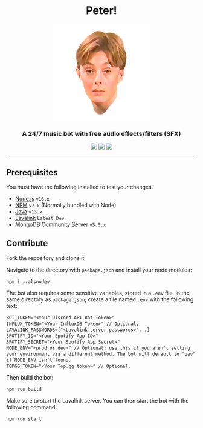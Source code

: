 <h1 align="center">Peter!</h1>

<div align="center">
    <img src="https://raw.githubusercontent.com/BR88C/peter/master/assets/avatar/peter_transparent.png" align="center" width="256" height="256">
</div>

<h3 align="center">A 24/7 music bot with free audio effects/filters (SFX)</h3>

<p align="center">
    <a href="https://github.com/BR88C/peter/releases"><img src="https://img.shields.io/github/v/release/BR88C/peter?include_prereleases&style=for-the-badge&color=d65cff"></a>
    <a href="https://github.com/BR88C/peter/blob/master/LICENSE"><img src="https://img.shields.io/github/license/BR88C/peter?style=for-the-badge&color=fbedff"></a>
    <a href="https://github.com/BR88C/peter/actions"><img src="https://img.shields.io/github/workflow/status/BR88C/peter/Build%20Test/master?style=for-the-badge"></a>
</p>

---

## Prerequisites
You must have the following installed to test your changes.
- [Node.js](https://nodejs.org/en/download/) `v16.x`
- [NPM](https://www.npmjs.com/get-npm) `v7.x` (Normally bundled with Node)
- [Java](https://adoptopenjdk.net/) `v13.x`
- [Lavalink](https://github.com/freyacodes/Lavalink) `Latest Dev`
- [MongoDB Community Server](https://www.mongodb.com/try/download/community) `v5.0.x`

## Contribute
Fork the repository and clone it.

Navigate to the directory with `package.json` and install your node modules:
```
npm i --also=dev
```

The bot also requires some sensitive variables, stored in a `.env` file. In the same directory as `package.json`, create a file named `.env` with the following text:
```
BOT_TOKEN="<Your Discord API Bot Token>"
INFLUX_TOKEN="<Your InfluxDB Token>" // Optional.
LAVALINK_PASSWORDS=["<Lavalink server passwords>"...]
SPOTIFY_ID="<Your Spotify App ID>"
SPOTIFY_SECRET="<Your Spotify App Secret>"
NODE_ENV="<prod or dev>" // Optional; use this if you aren't setting your environment via a different method. The bot will default to "dev" if NODE_ENV isn't found.
TOPGG_TOKEN="<Your Top.gg token>" // Optional.
```

Then build the bot:
```
npm run build
```

Make sure to start the Lavalink server. You can then start the bot with the following command:
```
npm run start
```
